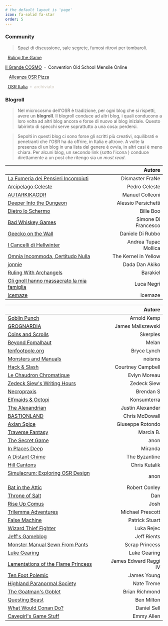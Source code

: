 ```yaml
---
# the default layout is 'page'
icon: fa-solid fa-star
order: 5
---
```


### Community

> Spazi di discussione, sale segrete, fumosi ritrovi per tombaroli.

<i class="fa-brands fa-telegram"></i>&nbsp; [Ruling the Game](https://t.me/osritalia)

<i class="fa-brands fa-discord"></i> [Il Grande COSMO](https://discord.gg/asQPwXPXeB)&ensp;-&ensp;Convention Old School Mensile Online

&nbsp;<i class="fa-solid fa-asterisk"></i>&nbsp; [Alleanza OSR Pizza](https://linktr.ee/alleanzaosrpizza)

<i class="fa-brands fa-facebook"></i>&nbsp; [OSR Italia](https://www.facebook.com/groups/osritalia/)&ensp;-&ensp;<span style="color:#ccc6ba">archiviato</span>

### Blogroll

> Nel microcosmo dell'OSR è tradizione, per ogni blog che si rispetti, avere un **blogroll**. Il blogroll conduce ad altri blog, i quali conducono a loro volta ad altri blog ancora e forse di nuovo al blog iniziale. Questo labirinto di specchi serve soprattutto a una cosa: perdersi.

> Sepolti in questi blog ci sono forse gli scritti più creativi, squilibrati e penetranti che l'OSR ha da offrire, in Italia e altrove. A volte la presenza di un blog in una lista del genere è ovvia, in altri casi è meno chiara. Per alcuni blog, un secondo link (sotto l'icona <i class="fa-solid fa-star"></i>) conduce direttamente a un post che ritengo sia un *must read*. 

| <i class="fa-solid fa-italic"></i>                                          |  <i class="fa-solid fa-star"></i>        | Autore                |
|:----------------------------------------------------------------------------|:----------------------------------------:|----------------------:|
| [La Fumeria dei Pensieri Incompiuti](https://dismastersden.blogspot.com/)   | [<i class="fa-solid fa-link"></i>](https://dungeon-keys.github.io/) | Dismaster FraNe       |
| [Arcipelago Celeste](https://arcipelagoceleste.blogspot.com/)               | [<i class="fa-solid fa-link"></i>](https://dungeon-keys.github.io/) | Pedro Celeste         |
| [AUTARKIKAGDR](https://autarkikagdr.blogspot.com/)                          |                                          | Manuel Colleoni       |
| [Deeper Into the Dungeon](https://deeperintothedungeon.wordpress.com/)      | [<i class="fa-solid fa-link"></i>](https://dungeon-keys.github.io/) | Alessio Persichetti   |
| [Dietro lo Schermo](https://dietroschermo.wordpress.com/)                   | [<i class="fa-solid fa-link"></i>](https://dungeon-keys.github.io/) | Bille Boo             |
| [Bad Whiskey Games](https://badwhiskeygames.blogspot.com/)                  | [<i class="fa-solid fa-link"></i>](https://dungeon-keys.github.io/) | Simone Di Francesco   |
| [Geecko on the Wall](https://www.geeckoonthewall.eu/)                       |                                          | Daniele Di Rubbo      |
| [I Cancelli di Hellwinter](https://hellwinter.blogspot.com/)                | [<i class="fa-solid fa-link"></i>](https://dungeon-keys.github.io/) | Andrea Tupac Mollica  |
| [Omnia Incommoda, Certitudo Nulla](https://oicn.icu/)                       | [<i class="fa-solid fa-link"></i>](https://dungeon-keys.github.io/) | The Kernel in Yellow  |
| [jonnie](https://write.as/jonnie/)                                          | [<i class="fa-solid fa-link"></i>](https://dungeon-keys.github.io/) | Dada Dan Akiko        |
| [Ruling With Archangels](https://archangelruling.blogfree.net/)             |                                          | Barakiel              |
| [Gli gnoll hanno massacrato la mia famiglia](https://gnollmassacrofamiglia.blogspot.com/)  |                           | Luca Negri            |
| [icemaze](https://icemaze.it/en/)                                           |                                          | icemaze               |

| <i class="fa-solid fa-earth-americas"></i>                                  |  <i class="fa-solid fa-star"></i>        | Autore                |
|:----------------------------------------------------------------------------|:----------------------------------------:|----------------------:|
| [Goblin Punch](https://goblinpunch.blogspot.com/)                           | [<i class="fa-solid fa-link"></i>](https://dungeon-keys.github.io/) | Arnold Kemp           |
| [GROGNARDIA](https://grognardia.blogspot.com/)                              | [<i class="fa-solid fa-link"></i>](https://dungeon-keys.github.io/) | James Maliszewski     |
| [Coins and Scrolls](https://coinsandscrolls.blogspot.com/)                  | [<i class="fa-solid fa-link"></i>](https://dungeon-keys.github.io/) | Skerples              | 
| [Beyond Fomalhaut](https://beyondfomalhaut.blogspot.com/)                   | [<i class="fa-solid fa-link"></i>](https://dungeon-keys.github.io/) | Melan                 | 
| [tenfootpole.org](https://tenfootpole.org/ironspike/)                       |                                          | Bryce Lynch           |
| [Monsters and Manuals](https://monstersandmanuals.blogspot.com/)            | [<i class="fa-solid fa-link"></i>](https://dungeon-keys.github.io/) | noisms                |
| [Hack & Slash](https://hackslashmaster.blogspot.com/)                       | [<i class="fa-solid fa-link"></i>](https://dungeon-keys.github.io/) | Courtney Campbell     |
| [Le Chaudron Chromatique](https://chaudronchromatique.blogspot.com/)        | [<i class="fa-solid fa-link"></i>](https://dungeon-keys.github.io/) | Evlyn Moreau          | 
| [Zedeck Siew's Writing Hours](https://zedecksiew.tumblr.com/)               | [<i class="fa-solid fa-link"></i>](https://dungeon-keys.github.io/) | Zedeck Siew           |
| [Necropraxis](https://www.necropraxis.com/about/)                           |                                          | Brendan S             | 
| [Elfmaids & Octopi](https://elfmaidsandoctopi.blogspot.com/)                |                                          | Konsumterra           |
| [The Alexandrian](https://thealexandrian.net/)                              | [<i class="fa-solid fa-link"></i>](https://dungeon-keys.github.io/) | Justin Alexander      | 
| [BASTIONLAND](https://www.bastionland.com/)                                 |                                          | Chris McDowall        | 
| [Axian Spice](https://axianspice.blogspot.com/)                             |                                          | Giuseppe Rotondo      |
| [Traverse Fantasy](https://traversefantasy.blogspot.com/)                   | [<i class="fa-solid fa-link"></i>](https://dungeon-keys.github.io/) | Marcia B.             |
| [The Secret Game](https://scrtgm.blogspot.com/)                             |                                          | anon                  |
| [In Places Deep](https://inplacesdeep.blogspot.com/)                        | [<i class="fa-solid fa-link"></i>](https://dungeon-keys.github.io/) | Miranda               | 
| [A Distant Chime](https://espharel.blogspot.com/)                           |                                          | The Byzantine         | 
| [Hill Cantons](https://hillcantons.blogspot.com/)                           |                                          | Chris Kutalik         |
| [Simulacrum: Exploring OSR Design](https://osrsimulacrum.blogspot.com/) &emsp;&emsp;&emsp;&emsp; | [<i class="fa-solid fa-link"></i>](https://dungeon-keys.github.io/) | anon |
| [Bat in the Attic](https://batintheattic.blogspot.com/)                     | [<i class="fa-solid fa-link"></i>](https://dungeon-keys.github.io/) | Robert Conley         |
| [Throne of Salt](https://throneofsalt.blogspot.com/)                        | [<i class="fa-solid fa-link"></i>](https://dungeon-keys.github.io/) | Dan                   | 
| [Rise Up Comus](https://riseupcomus.blogspot.com/)                          | [<i class="fa-solid fa-link"></i>](https://dungeon-keys.github.io/) | Josh                  | 
| [Trilemma Adventures](https://blog.trilemma.com/)                          | [<i class="fa-solid fa-link"></i>](https://dungeon-keys.github.io/) | Michael Prescott      | 
| [False Machine](https://falsemachine.blogspot.com/)                         |                                          | Patrick Stuart        | 
| [Wizard Thief Fighter](https://www.wizardthieffighter.com/)                 |                                          | Luka Rejec            | 
| [Jeff's Gameblog](https://jrients.blogspot.com/)                            | [<i class="fa-solid fa-link"></i>](https://dungeon-keys.github.io/) | Jeff Rients           | 
| [Monster Manual Sewn From Pants](https://monstermanualsewnfrompants.blogspot.com/) |                                   | Scrap Princess        | 
| [Luke Gearing](https://lukegearing.blot.im/)                                |                                          | Luke Gearing          |
| [Lamentations of the Flame Princess](https://lotfp.blogspot.com/)           |                                          | James Edward Raggi IV |
| [Ten Foot Polemic](https://tenfootpolemic.blogspot.com/)                    | [<i class="fa-solid fa-link"></i>](https://dungeon-keys.github.io/) | James Young           |
| [Highland Paranormal Society](https://natetreme.com/)                       |                                          | Nate Treme            |
| [The Goatman's Goblet](https://www.goatmansgoblet.com/)                     | [<i class="fa-solid fa-link"></i>](https://dungeon-keys.github.io/) | Brian Richmond        |
| [Questing Beast](https://questingblog.com/)                                 |                                          | Ben Milton            |
| [What Would Conan Do?](https://whatwouldconando.blogspot.com/)              |                                          | Daniel Sell           |
| [Cavegirl's Game Stuff](https://cavegirlgames.blogspot.com/)                |                                          | Emmy Allen            |

